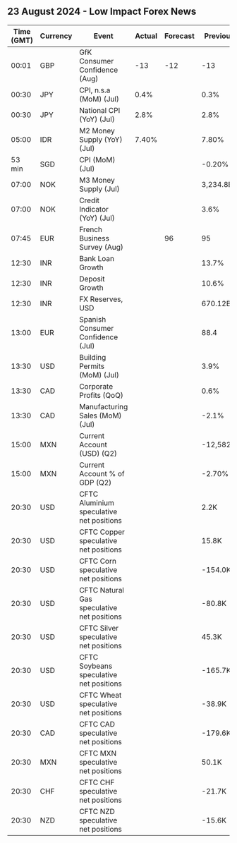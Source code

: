 ## 23 August 2024 - Low Impact Forex News

| Time (GMT) | Currency | Event | Actual | Forecast | Previous |
|------|----------|-------|--------|----------|----------|
| 00:01 | GBP | GfK Consumer Confidence (Aug) | -13 | -12 | -13 |
| 00:30 | JPY | CPI, n.s.a (MoM) (Jul) | 0.4% |  | 0.3% |
| 00:30 | JPY | National CPI (YoY) (Jul) | 2.8% |  | 2.8% |
| 05:00 | IDR | M2 Money Supply (YoY) (Jul) | 7.40% |  | 7.80% |
| 53 min | SGD | CPI (MoM) (Jul) |  |  | -0.20% |
| 07:00 | NOK | M3 Money Supply (Jul) |  |  | 3,234.8B |
| 07:00 | NOK | Credit Indicator (YoY) (Jul) |  |  | 3.6% |
| 07:45 | EUR | French Business Survey (Aug) |  | 96 | 95 |
| 12:30 | INR | Bank Loan Growth |  |  | 13.7% |
| 12:30 | INR | Deposit Growth |  |  | 10.6% |
| 12:30 | INR | FX Reserves, USD |  |  | 670.12B |
| 13:00 | EUR | Spanish Consumer Confidence (Jul) |  |  | 88.4 |
| 13:30 | USD | Building Permits (MoM) (Jul) |  |  | 3.9% |
| 13:30 | CAD | Corporate Profits (QoQ) |  |  | 0.6% |
| 13:30 | CAD | Manufacturing Sales (MoM) (Jul) |  |  | -2.1% |
| 15:00 | MXN | Current Account (USD) (Q2) |  |  | -12,582M |
| 15:00 | MXN | Current Account % of GDP (Q2) |  |  | -2.70% |
| 20:30 | USD | CFTC Aluminium speculative net positions |  |  | 2.2K |
| 20:30 | USD | CFTC Copper speculative net positions |  |  | 15.8K |
| 20:30 | USD | CFTC Corn speculative net positions |  |  | -154.0K |
| 20:30 | USD | CFTC Natural Gas speculative net positions |  |  | -80.8K |
| 20:30 | USD | CFTC Silver speculative net positions |  |  | 45.3K |
| 20:30 | USD | CFTC Soybeans speculative net positions |  |  | -165.7K |
| 20:30 | USD | CFTC Wheat speculative net positions |  |  | -38.9K |
| 20:30 | CAD | CFTC CAD speculative net positions |  |  | -179.6K |
| 20:30 | MXN | CFTC MXN speculative net positions |  |  | 50.1K |
| 20:30 | CHF | CFTC CHF speculative net positions |  |  | -21.7K |
| 20:30 | NZD | CFTC NZD speculative net positions |  |  | -15.6K |

